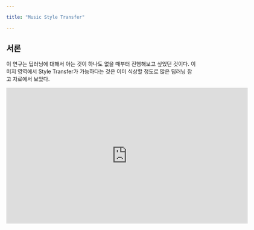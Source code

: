 ```yaml
---

title: "Music Style Transfer"

---
```


## 서론
이 연구는 딥러닝에 대해서 아는 것이 하나도 없을 때부터 진행해보고 싶었던 것이다. 
이미지 영역에서 Style Transfer가 가능하다는 것은 이미 식상할 정도로 많은 딥러닝 참고 자료에서 보았다. 


<iframe width="640" height="360" src="https://www.youtube.com/watch?v=Fm5iP0S1z9w?controls=0&amp;showinfo=0" frameborder="0" allowfullscreen></iframe>
